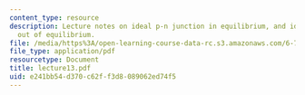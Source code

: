 ```yaml
---
content_type: resource
description: Lecture notes on ideal p-n junction in equilibrium, and ideal p-n junction
  out of equilibrium.
file: /media/https%3A/open-learning-course-data-rc.s3.amazonaws.com/6-720j-integrated-microelectronic-devices-spring-2007/e241bb54d370c62ff3d8089062ed74f5_lecture13.pdf
file_type: application/pdf
resourcetype: Document
title: lecture13.pdf
uid: e241bb54-d370-c62f-f3d8-089062ed74f5
---
```

